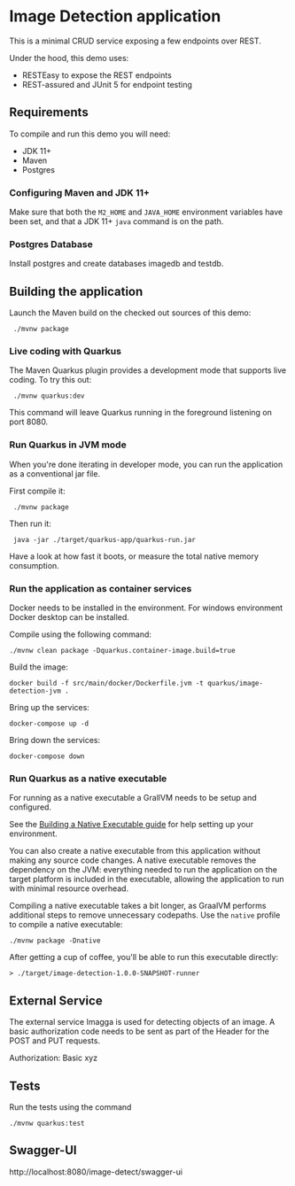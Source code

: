 # Image Detection application

This is a minimal CRUD service exposing a few endpoints over REST.

Under the hood, this demo uses:

- RESTEasy to expose the REST endpoints
- REST-assured and JUnit 5 for endpoint testing

## Requirements

To compile and run this demo you will need:

- JDK 11+
- Maven
- Postgres

### Configuring Maven and JDK 11+

Make sure that both the `M2_HOME` and `JAVA_HOME` environment variables have
been set, and that a JDK 11+ `java` command is on the path.

### Postgres Database

Install postgres and create databases imagedb and testdb.

## Building the application

Launch the Maven build on the checked out sources of this demo:

```shell script
 ./mvnw package
```
### Live coding with Quarkus

The Maven Quarkus plugin provides a development mode that supports
live coding. To try this out:

```shell script
 ./mvnw quarkus:dev
```

This command will leave Quarkus running in the foreground listening on port 8080.


### Run Quarkus in JVM mode

When you're done iterating in developer mode, you can run the application as a
conventional jar file.

First compile it:

```shell script
 ./mvnw package
```

Then run it:

```shell script
 java -jar ./target/quarkus-app/quarkus-run.jar
```

Have a look at how fast it boots, or measure the total native memory consumption.

### Run the application as container services

Docker needs to be installed in the environment. For windows environment Docker desktop can be installed.

Compile using the following command:

```shell script
./mvnw clean package -Dquarkus.container-image.build=true
```

Build the image:

```shell script
docker build -f src/main/docker/Dockerfile.jvm -t quarkus/image-detection-jvm .
```

Bring up the services:

```shell script
docker-compose up -d
```

Bring down the services:

```shell script
docker-compose down
```

### Run Quarkus as a native executable

For running as a native executable a GrallVM needs to be setup and configured.

See the [Building a Native Executable guide](https://quarkus.io/guides/building-native-image-guide)
for help setting up your environment.

You can also create a native executable from this application without making any
source code changes. A native executable removes the dependency on the JVM:
everything needed to run the application on the target platform is included in
the executable, allowing the application to run with minimal resource overhead.

Compiling a native executable takes a bit longer, as GraalVM performs additional
steps to remove unnecessary codepaths. Use the  `native` profile to compile a
native executable:

```shell script
./mvnw package -Dnative
```

After getting a cup of coffee, you'll be able to run this executable directly:

```shell script
> ./target/image-detection-1.0.0-SNAPSHOT-runner
```

## External Service
The external service Imagga is used for detecting objects of an image. 
A basic authorization code needs to be sent as part of the Header for the POST and PUT requests.

Authorization: Basic xyz

## Tests

Run the tests using the command

```shell script
./mvnw quarkus:test
```

## Swagger-UI

http://localhost:8080/image-detect/swagger-ui
